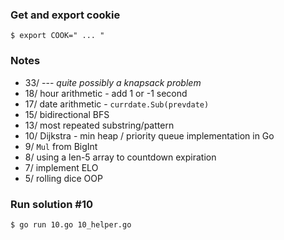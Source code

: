 ### __Get and export cookie__

`$ export COOK=" ... "`

### __Notes__
- 33/ --- _quite possibly a knapsack problem_
- 18/ hour arithmetic - add 1 or -1 second
- 17/ date arithmetic - `currdate.Sub(prevdate)` 
- 15/ bidirectional BFS
- 13/ most repeated substring/pattern
- 10/ Dijkstra - min heap / priority queue implementation in Go
- 9/ `Mul` from BigInt
- 8/ using a len-5 array to countdown expiration
- 7/ implement ELO
- 5/ rolling dice OOP

### __Run solution #10__

`$ go run 10.go 10_helper.go`
